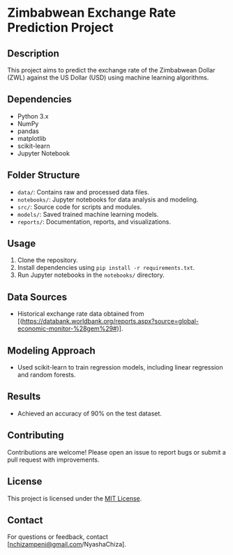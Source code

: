 # Zimbabwean Exchange Rate Prediction Project

## Description
This project aims to predict the exchange rate of the Zimbabwean Dollar (ZWL) against the US Dollar (USD) using machine learning algorithms.

## Dependencies
- Python 3.x
- NumPy
- pandas
- matplotlib
- scikit-learn
- Jupyter Notebook




## Folder Structure
- `data/`: Contains raw and processed data files.
- `notebooks/`: Jupyter notebooks for data analysis and modeling.
- `src/`: Source code for scripts and modules.
- `models/`: Saved trained machine learning models.
- `reports/`: Documentation, reports, and visualizations.

## Usage
1. Clone the repository.
2. Install dependencies using `pip install -r requirements.txt`.
3. Run Jupyter notebooks in the `notebooks/` directory.

## Data Sources
- Historical exchange rate data obtained from [(https://databank.worldbank.org/reports.aspx?source=global-economic-monitor-%28gem%29#)].

## Modeling Approach
- Used scikit-learn to train regression models, including linear regression and random forests.

## Results
- Achieved an accuracy of 90% on the test dataset.

## Contributing
Contributions are welcome! Please open an issue to report bugs or submit a pull request with improvements.

## License
This project is licensed under the [MIT License](LICENSE).

## Contact
For questions or feedback, contact [nchizampeni@gmail.com/NyashaChiza].
